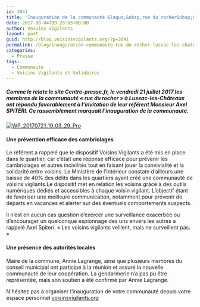 ```yaml
---
id: 3041
title: 'Inauguration de la communauté &laquo;&nbsp;rue du rocher&nbsp;&raquo; à  Lussac les chateaux 86320'
date: 2017-08-04T09:28:03+00:00
author: Voisins Vigilants
layout: post
guid: http://blog.voisinsvigilants.org/?p=3041
permalink: /blog/inauguration-communaute-rue-du-rocher-lussac-les-chateaux-86320/
categories:
  - Presse  
tags:
  - Communaute
  - Voisins Vigilants et Solidaires
---
```

##### Comme le relate le site Centre-presse.fr, le vendredi 21 juillet 2017 les membres de la communauté &laquo;&nbsp;rue du rocher&nbsp;&raquo; à Lussac-les-Châteaux ont répondu favorablement à l&rsquo;invitation de leur référent Monsieur Axel SPITERI. Ce rassemblement marquait l&rsquo;inauguration de la communauté.

[<img class="aligncenter size-full wp-image-3043" src="./../../images/2017/08/WP_20170721_19_03_29_Pro-Large1.jpg" alt="WP_20170721_19_03_29_Pro" />](./../../images/2017/08/WP_20170721_19_03_29_Pro-Large1.jpg)

#### Une prévention efficace des cambriolages

Le référent a rappelé que le dispositif Voisins Vigilants a été mis en place dans le quartier, car c&rsquo;était une réponse efficace pour prévenir les cambriolages et autres incivilités tout en faisant jouer la convivialité et la solidarité entre voisins. Le Ministère de l’Intérieur constate d’ailleurs une baisse de 40% des délits dans les quartiers ayant créé une communauté de voisins vigilants.Le dispositif met en relation les voisins grâce à des outils numériques dédiés et accessibles à chaque voisin vigilant. L&rsquo;objectif étant de favoriser une meilleure communication, notamment pour prévenir de départs en vacances et alerter sur des éventuels comportements suspects.

Il n&rsquo;est en aucun cas question d&rsquo;exercer une surveillance exacerbée ou d&rsquo;encourager un quelconque espionnage des uns envers les autres a rappelé Axel Spiteri. « Les voisins vigilants veillent, mais ne surveillent pas. »

#### Une présence des autorités locales

Maire de la commune, Annie Lagrange, ainsi que plusieurs membres du conseil municipal ont participé à la réunion et assuré la nouvelle communauté de leur coopération. La gendarmerie n&rsquo;a pas pu être représentée, mais son soutien a été confirmé par Annie Lagrange.

N&rsquo;hésitez pas à organiser l&rsquo;inauguration de votre communauté depuis votre espace personnel [voisinsvigilants.org](http://voisinsvigilants.org)
